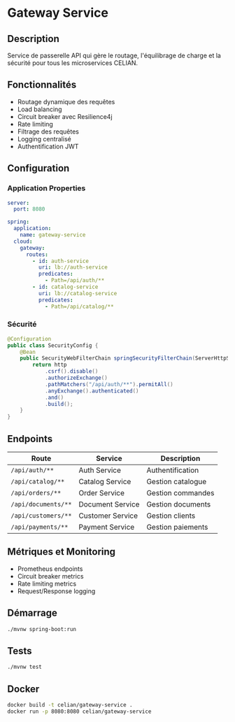 # Gateway Service

## Description
Service de passerelle API qui gère le routage, l'équilibrage de charge et la sécurité pour tous les microservices CELIAN.

## Fonctionnalités
- Routage dynamique des requêtes
- Load balancing
- Circuit breaker avec Resilience4j
- Rate limiting
- Filtrage des requêtes
- Logging centralisé
- Authentification JWT

## Configuration

### Application Properties
```yaml
server:
  port: 8080

spring:
  application:
    name: gateway-service
  cloud:
    gateway:
      routes:
        - id: auth-service
          uri: lb://auth-service
          predicates:
            - Path=/api/auth/**
        - id: catalog-service
          uri: lb://catalog-service
          predicates:
            - Path=/api/catalog/**
```

### Sécurité
```java
@Configuration
public class SecurityConfig {
    @Bean
    public SecurityWebFilterChain springSecurityFilterChain(ServerHttpSecurity http) {
        return http
            .csrf().disable()
            .authorizeExchange()
            .pathMatchers("/api/auth/**").permitAll()
            .anyExchange().authenticated()
            .and()
            .build();
    }
}
```

## Endpoints
| Route | Service | Description |
|-------|---------|-------------|
| `/api/auth/**` | Auth Service | Authentification |
| `/api/catalog/**` | Catalog Service | Gestion catalogue |
| `/api/orders/**` | Order Service | Gestion commandes |
| `/api/documents/**` | Document Service | Gestion documents |
| `/api/customers/**` | Customer Service | Gestion clients |
| `/api/payments/**` | Payment Service | Gestion paiements |

## Métriques et Monitoring
- Prometheus endpoints
- Circuit breaker metrics
- Rate limiting metrics
- Request/Response logging

## Démarrage
```bash
./mvnw spring-boot:run
```

## Tests
```bash
./mvnw test
```

## Docker
```bash
docker build -t celian/gateway-service .
docker run -p 8080:8080 celian/gateway-service
```
